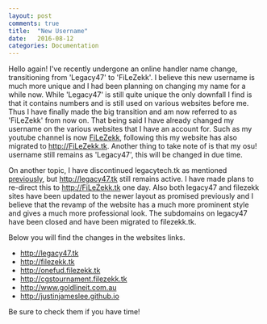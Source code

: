 ```yaml
---
layout: post
comments: true
title:  "New Username"
date:   2016-08-12
categories: Documentation
---
```


Hello again! I've recently undergone an online handler name change, transitioning from 'Legacy47' to 'FiLeZekk'. I believe this new username is much more unique and I had been planning on changing my name for a while now. While 'Legacy47' is still quite unique the only downfall I find is that it contains numbers and is still used on various websites before me. Thus I have finally made the big transition and am now referred to as 'FiLeZekk' from now on. That being said I have already changed my username on the various websites that I have an account for. Such as my youtube channel is now <a href="https://www.youtube.com/channel/UC5bLF49VJd6_9hbJhZ0dgAw">FiLeZekk</a>, following this my website has also migrated to <a href="http://filezekk.tk">http://FiLeZekk.tk</a>. Another thing to take note of is that my osu! username still remains as 'Legacy47', this will be changed in due time.

On another topic, I have discontinued legacytech.tk as mentioned <a href="2016-07-18-quick-update.md">previously</a>, but <a href="http://legacy47.tk">http://legacy47.tk</a> still remains active. I have made plans to re-direct this to <a href="http://filezekk.tk">http://FiLeZekk.tk</a> one day. Also both legacy47 and filezekk sites have been updated to the newer layout as promised previously and I believe that the revamp of the website has a much more prominent style and gives a much more professional look. The subdomains on legacy47 have been closed and have been migrated to filezekk.tk.

Below you will find the changes in the websites links.

<ul>
    <li><a href="http://legacy47.tk">http://legacy47.tk</a></li>
    <li><a href="http://filezekk.tk">http://filezekk.tk</a></li>
    <li><a href="http://onefud.filezekk.tk">http://onefud.filezekk.tk</a></li>
    <li><a href="http://cgstournament.filezekk.tk">http://cgstournament.filezekk.tk</a></li>
    <li><a href="http://www.goldlineit.com.au">http://www.goldlineit.com.au</a></li>
    <li><a href="http://justinjameslee.github.io">http://justinjameslee.github.io</a></li>
</ul>

Be sure to check them if you have time!
